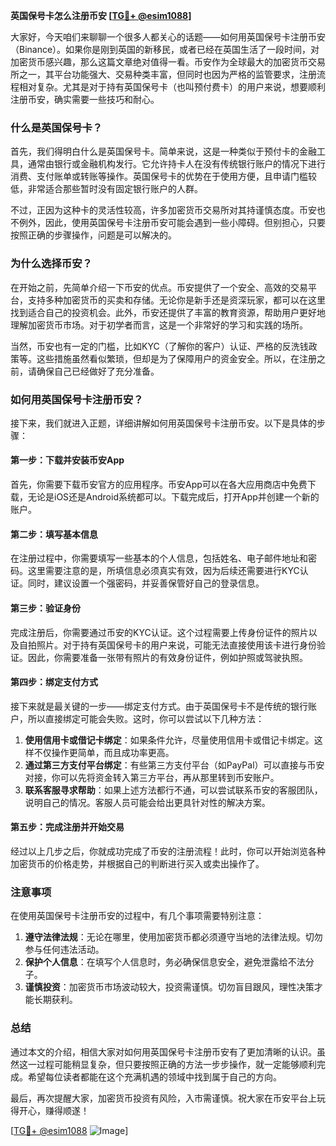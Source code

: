 **英国保号卡怎么注册币安 [[TG💪+ @esim1088](https://t.me/s/esim1088)]**

大家好，今天咱们来聊聊一个很多人都关心的话题——如何用英国保号卡注册币安（Binance）。如果你是刚到英国的新移民，或者已经在英国生活了一段时间，对加密货币感兴趣，那么这篇文章绝对值得一看。币安作为全球最大的加密货币交易所之一，其平台功能强大、交易种类丰富，但同时也因为严格的监管要求，注册流程相对复杂。尤其是对于持有英国保号卡（也叫预付费卡）的用户来说，想要顺利注册币安，确实需要一些技巧和耐心。

### **什么是英国保号卡？**
首先，我们得明白什么是英国保号卡。简单来说，这是一种类似于预付卡的金融工具，通常由银行或金融机构发行。它允许持卡人在没有传统银行账户的情况下进行消费、支付账单或转账等操作。英国保号卡的优势在于使用方便，且申请门槛较低，非常适合那些暂时没有固定银行账户的人群。

不过，正因为这种卡的灵活性较高，许多加密货币交易所对其持谨慎态度。币安也不例外，因此，使用英国保号卡注册币安可能会遇到一些小障碍。但别担心，只要按照正确的步骤操作，问题是可以解决的。

### **为什么选择币安？**
在开始之前，先简单介绍一下币安的优点。币安提供了一个安全、高效的交易平台，支持多种加密货币的买卖和存储。无论你是新手还是资深玩家，都可以在这里找到适合自己的投资机会。此外，币安还提供了丰富的教育资源，帮助用户更好地理解加密货币市场。对于初学者而言，这是一个非常好的学习和实践的场所。

当然，币安也有一定的门槛，比如KYC（了解你的客户）认证、严格的反洗钱政策等。这些措施虽然看似繁琐，但却是为了保障用户的资金安全。所以，在注册之前，请确保自己已经做好了充分准备。

### **如何用英国保号卡注册币安？**
接下来，我们就进入正题，详细讲解如何用英国保号卡注册币安。以下是具体的步骤：

#### **第一步：下载并安装币安App**
首先，你需要下载币安官方的应用程序。币安App可以在各大应用商店中免费下载，无论是iOS还是Android系统都可以。下载完成后，打开App并创建一个新的账户。

#### **第二步：填写基本信息**
在注册过程中，你需要填写一些基本的个人信息，包括姓名、电子邮件地址和密码。这里需要注意的是，所填信息必须真实有效，因为后续还需要进行KYC认证。同时，建议设置一个强密码，并妥善保管好自己的登录信息。

#### **第三步：验证身份**
完成注册后，你需要通过币安的KYC认证。这个过程需要上传身份证件的照片以及自拍照片。对于持有英国保号卡的用户来说，可能无法直接使用该卡进行身份验证。因此，你需要准备一张带有照片的有效身份证件，例如护照或驾驶执照。

#### **第四步：绑定支付方式**
接下来就是最关键的一步——绑定支付方式。由于英国保号卡不是传统的银行账户，所以直接绑定可能会失败。这时，你可以尝试以下几种方法：
1. **使用信用卡或借记卡绑定**：如果条件允许，尽量使用信用卡或借记卡绑定。这样不仅操作更简单，而且成功率更高。
2. **通过第三方支付平台绑定**：有些第三方支付平台（如PayPal）可以直接与币安对接，你可以先将资金转入第三方平台，再从那里转到币安账户。
3. **联系客服寻求帮助**：如果上述方法都行不通，可以尝试联系币安的客服团队，说明自己的情况。客服人员可能会给出更具针对性的解决方案。

#### **第五步：完成注册并开始交易**
经过以上几步之后，你就成功完成了币安的注册流程！此时，你可以开始浏览各种加密货币的价格走势，并根据自己的判断进行买入或卖出操作了。

### **注意事项**
在使用英国保号卡注册币安的过程中，有几个事项需要特别注意：
1. **遵守法律法规**：无论在哪里，使用加密货币都必须遵守当地的法律法规。切勿参与任何违法活动。
2. **保护个人信息**：在填写个人信息时，务必确保信息安全，避免泄露给不法分子。
3. **谨慎投资**：加密货币市场波动较大，投资需谨慎。切勿盲目跟风，理性决策才能长期获利。

### **总结**
通过本文的介绍，相信大家对如何用英国保号卡注册币安有了更加清晰的认识。虽然这一过程可能稍显复杂，但只要按照正确的方法一步步操作，就一定能够顺利完成。希望每位读者都能在这个充满机遇的领域中找到属于自己的方向。

最后，再次提醒大家，加密货币投资有风险，入市需谨慎。祝大家在币安平台上玩得开心，赚得顺遂！

[[TG💪+ @esim1088](https://t.me/s/esim1088) ![Image](https://i.postimg.cc/4NQfJmqS/Snipaste-2025-05-13-00-14-12.png)]